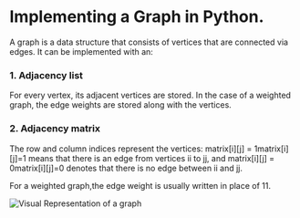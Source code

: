 # Implementing a Graph in Python. 


A graph is a data structure that consists of vertices that are connected ​via edges. It can be implemented with an:


### 1. Adjacency list

For every vertex, its adjacent vertices are stored. In the case of a weighted graph, the edge weights are stored along with the vertices.​


### 2. Adjacency matrix

The row and column indices represent the vertices: matrix[i][j] = 1matrix[i][j]=1 means that there is an edge from vertices ii to jj, and matrix[i][j] = 0matrix[i][j]=0 denotes that there is no edge between ii and jj. 

For a weighted graph,the edge weight is usually written in place of 11. 


![Visual Representation of a graph](https://github.com/LuxTechAcademy/Graph-in-Python/blob/main/download.png "Title")
